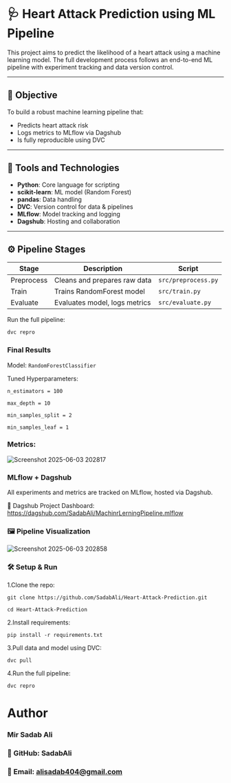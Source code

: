 # 🩺 Heart Attack Prediction using ML Pipeline

This project aims to predict the likelihood of a heart attack using a machine learning model. The full development process follows an end-to-end ML pipeline with experiment tracking and data version control.

---

## 🚀 Objective

To build a robust machine learning pipeline that:
- Predicts heart attack risk
- Logs metrics to MLflow via Dagshub
- Is fully reproducible using DVC

---

## 🧰 Tools and Technologies

- **Python**: Core language for scripting
- **scikit-learn**: ML model (Random Forest)
- **pandas**: Data handling
- **DVC**: Version control for data & pipelines
- **MLflow**: Model tracking and logging
- **Dagshub**: Hosting and collaboration

---

## ⚙️ Pipeline Stages

| Stage       | Description                         | Script             |
|-------------|-------------------------------------|--------------------|
| Preprocess  | Cleans and prepares raw data        | `src/preprocess.py`|
| Train       | Trains RandomForest model           | `src/train.py`     |
| Evaluate    | Evaluates model, logs metrics       | `src/evaluate.py`  |



Run the full pipeline:

```bash
dvc repro
```
### Final Results

Model: ```RandomForestClassifier```

Tuned Hyperparameters:

```n_estimators = 100```

```max_depth = 10```

```min_samples_split = 2```

```min_samples_leaf = 1```

### Metrics:

![Screenshot 2025-06-03 202817](https://github.com/user-attachments/assets/acc1cca9-f5d7-409c-8992-6f78427c64d1)


### MLflow + Dagshub
All experiments and metrics are tracked on MLflow, hosted via Dagshub.

🔗 Dagshub Project Dashboard:
https://dagshub.com/SadabAli/MachinrLerningPipeline.mlflow


### 🖼️ Pipeline Visualization

![Screenshot 2025-06-03 202858](https://github.com/user-attachments/assets/35cd80b5-5bce-46cd-b3d0-a6db68d15d82)

### 🛠️ Setup & Run
1.Clone the repo:

```git clone https://github.com/SadabAli/Heart-Attack-Prediction.git```

```cd Heart-Attack-Prediction```

2.Install requirements:

```pip install -r requirements.txt```

3.Pull data and model using DVC:

```dvc pull```

4.Run the full pipeline:

```dvc repro```

# Author
### Mir Sadab Ali
### 🔗 GitHub: SadabAli
### 📧 Email: alisadab404@gmail.com
